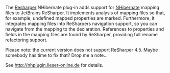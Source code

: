 The [Resharper](http://www.jetbrains.com/resharper/) NHibernate plug-in adds support for [NHibernate](http://nhforge.org/) mapping files to JetBrains  ReSharper. It implements analysis of mapping files so that, for example, undefined mapped properties are marked. Furthermore, it integrates mapping files into ReSharpers navigation support, so you can navigate from the mapping to the declaration. References to properties and fields in the mapping files are found by ReSharper, providing full rename refactoring support.

Please note: the current version does not support ReSharper 4.5. Maybe somebody has time to fix that? Drop me a note...

See http://nhplugin.lieser-online.de for details.